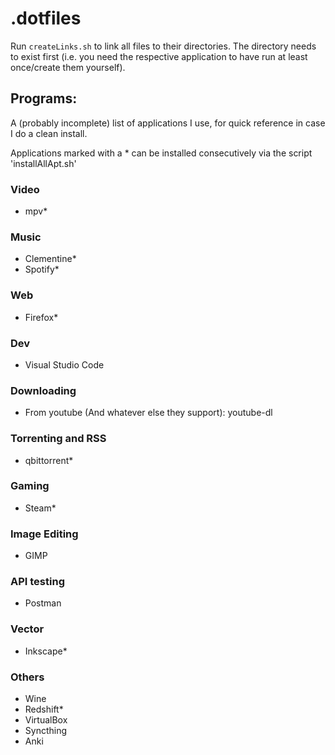 # .dotfiles

Run `createLinks.sh` to link all files to their directories. The directory needs to exist first (i.e. you need the respective application to have run at least once/create them yourself).

## Programs:
A (probably incomplete) list of applications I use, for quick reference in case I do a clean install.

Applications marked with a * can be installed consecutively via the script 'installAllApt.sh'

### Video

- mpv*

### Music

- Clementine*
- Spotify*

### Web

- Firefox*

### Dev

- Visual Studio Code

### Downloading

- From youtube (And whatever else they support): youtube-dl

### Torrenting and RSS

- qbittorrent*

### Gaming

- Steam*

### Image Editing

- GIMP

### API testing

- Postman

### Vector

- Inkscape*

### Others

- Wine
- Redshift*
- VirtualBox
- Syncthing
- Anki
